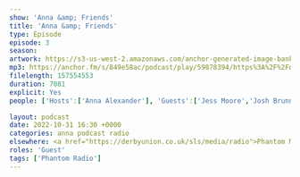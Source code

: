 ```yaml
---
show: 'Anna &amp; Friends'
title: 'Anna &amp; Friends'
type: Episode
episode: 3
season: 
artwork: https://s3-us-west-2.amazonaws.com/anchor-generated-image-bank/production/podcast_uploaded_episode400/22149699/22149699-1667257494557-6ffa17c145b3f.jpg
mp3: https://anchor.fm/s/849e58ac/podcast/play/59878394/https%3A%2F%2Fd3ctxlq1ktw2nl.cloudfront.net%2Fstaging%2F2022-9-31%2F2fa80ac4-6677-7352-5532-e42671e4af1f.mp3
filelength: 157554553
duration: 7081 
explicit: Yes
people: ['Hosts':['Anna Alexander'], 'Guests':['Jess Moore','Josh Brunning']]

layout: podcast
date: 2022-10-31 16:30 +0000
categories: anna podcast radio
elsewhere: <a href="https://derbyunion.co.uk/sls/media/radio">Phantom Media</a>
roles: 'Guest'
tags: ['Phantom Radio']
---
```

